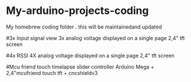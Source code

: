 # My-arduino-projects-coding
My homebrew coding folder . this will be maintainedand updated



#3x Input signal view 
3x analog voltage displayed on a single page 2,4" tft screen

#4x RSSI
4X analog voltage displayed on a single page 2,4" tft screen

#Mcu friend touch timelapse slider controller
Arduino Mega + 2,4"mcufriend touch tft + cncshieldv3
